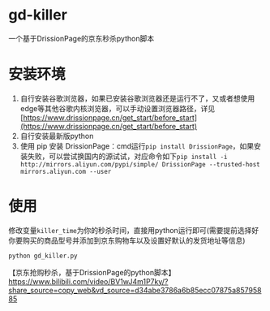 # gd-killer

一个基于DrissionPage的京东秒杀python脚本

# 安装环境

1. 自行安装谷歌浏览器，如果已安装谷歌浏览器还是运行不了，又或者想使用edge等其他谷歌内核浏览器，可以手动设置浏览器路径，详见[https://www.drissionpage.cn/get_start/before_start](https://www.drissionpage.cn/get_start/before_start)
2. 自行安装最新版python
3. 使用 pip 安装 DrissionPage：cmd运行`pip install DrissionPage`，如果安装失败，可以尝试换国内的源试试，对应命令如下`pip install -i  http://mirrors.aliyun.com/pypi/simple/ DrissionPage --trusted-host mirrors.aliyun.com --user`

# 使用

修改变量`killer_time`为你的秒杀时间，直接用python运行即可(需要提前选择好你要购买的商品型号并添加到京东购物车以及设置好默认的发货地址等信息)

```python
python gd_killer.py
```

【京东抢购秒杀，基于DrissionPage的python脚本】 https://www.bilibili.com/video/BV1wJ4m1P7ky/?share_source=copy_web&vd_source=d34abe3786a6b85ecc07875a85795885
